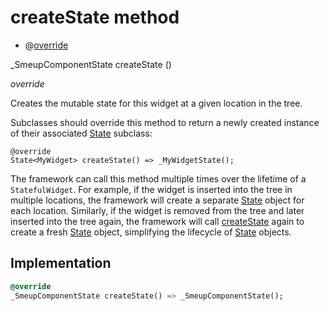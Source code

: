 


# createState method







- @[override](https://api.flutter.dev/flutter/dart-core/override-constant.html)

_SmeupComponentState createState
()

_override_



<p>Creates the mutable state for this widget at a given location in the tree.</p>
<p>Subclasses should override this method to return a newly created
instance of their associated <a href="https://api.flutter.dev/flutter/widgets/State-class.html">State</a> subclass:</p>
<pre class="language-dart"><code class="language-dart">@override
State&lt;MyWidget&gt; createState() =&gt; _MyWidgetState();
</code></pre>
<p>The framework can call this method multiple times over the lifetime of
a <code>StatefulWidget</code>. For example, if the widget is inserted into the tree
in multiple locations, the framework will create a separate <a href="https://api.flutter.dev/flutter/widgets/State-class.html">State</a> object
for each location. Similarly, if the widget is removed from the tree and
later inserted into the tree again, the framework will call <a href="../../smeup_widgets_smeup_component/SmeupComponent/createState.md">createState</a>
again to create a fresh <a href="https://api.flutter.dev/flutter/widgets/State-class.html">State</a> object, simplifying the lifecycle of
<a href="https://api.flutter.dev/flutter/widgets/State-class.html">State</a> objects.</p>



## Implementation

```dart
@override
_SmeupComponentState createState() => _SmeupComponentState();
```







